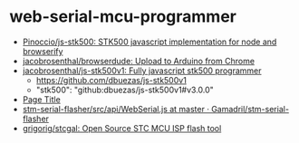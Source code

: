 web-serial-mcu-programmer
=========================
- [Pinoccio/js-stk500: STK500 javascript implementation for node and browserify](https://github.com/Pinoccio/js-stk500/tree/master)
- [jacobrosenthal/browserdude: Upload to Arduino from Chrome](https://github.com/jacobrosenthal/browserdude)
- [jacobrosenthal/js-stk500v1: Fully javascript stk500 programmer](https://github.com/jacobrosenthal/js-stk500v1)
    - https://github.com/dbuezas/js-stk500v1
    - "stk500": "github:dbuezas/js-stk500v1#v3.0.0"
- [Page Title](https://dbuezas.github.io/arduino-web-uploader/)
- [stm-serial-flasher/src/api/WebSerial.js at master · Gamadril/stm-serial-flasher](https://github.com/Gamadril/stm-serial-flasher/blob/master/src/api/WebSerial.js)
- [grigorig/stcgal: Open Source STC MCU ISP flash tool](https://github.com/grigorig/stcgal/tree/master)
